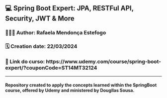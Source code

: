 <h2>💻 Spring Boot Expert: JPA, RESTFul API, Security, JWT & More</h2>

<h3>👩🏻‍💻 Author: Rafaela Mendonça Estefogo</h3>
<h3>🗓️ Creation date: 22/03/2024</h3>
<h3><b>🔗 Link do curso: </b>https://www.udemy.com/course/spring-boot-expert/?couponCode=ST14MT32124</h3>
  
<hr>

<h4>Repository created to apply the concepts learned within the SpringBoot course, offered by Udemy and ministered by Dougllas Sousa.</h4>
